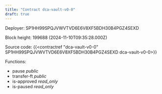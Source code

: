 ```yaml
---
title: "Contract dca-vault-v0-0"
draft: true
---
```

Deployer: SP1HH99SPQJVWVTVD6E6V8XF5BDH30B4PGZ4SEXD


 



Block height: 199688 (2024-11-10T09:35:28.000Z)

Source code: {{<contractref "dca-vault-v0-0" SP1HH99SPQJVWVTVD6E6V8XF5BDH30B4PGZ4SEXD dca-vault-v0-0>}}

Functions:

* pause _public_
* transfer-ft _public_
* is-approved _read_only_
* is-paused _read_only_
